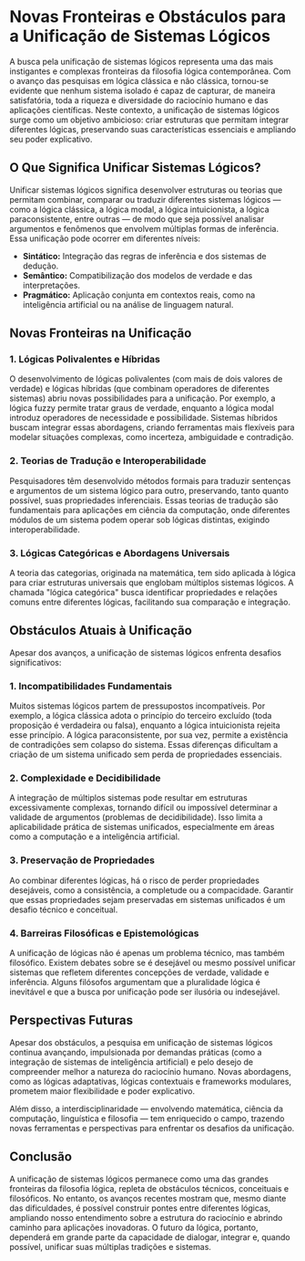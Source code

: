 # Novas Fronteiras e Obstáculos para a Unificação de Sistemas Lógicos

A busca pela unificação de sistemas lógicos representa uma das mais instigantes e complexas fronteiras da filosofia lógica contemporânea. Com o avanço das pesquisas em lógica clássica e não clássica, tornou-se evidente que nenhum sistema isolado é capaz de capturar, de maneira satisfatória, toda a riqueza e diversidade do raciocínio humano e das aplicações científicas. Neste contexto, a unificação de sistemas lógicos surge como um objetivo ambicioso: criar estruturas que permitam integrar diferentes lógicas, preservando suas características essenciais e ampliando seu poder explicativo.

## O Que Significa Unificar Sistemas Lógicos?

Unificar sistemas lógicos significa desenvolver estruturas ou teorias que permitam combinar, comparar ou traduzir diferentes sistemas lógicos — como a lógica clássica, a lógica modal, a lógica intuicionista, a lógica paraconsistente, entre outras — de modo que seja possível analisar argumentos e fenômenos que envolvem múltiplas formas de inferência. Essa unificação pode ocorrer em diferentes níveis:

- **Sintático:** Integração das regras de inferência e dos sistemas de dedução.
- **Semântico:** Compatibilização dos modelos de verdade e das interpretações.
- **Pragmático:** Aplicação conjunta em contextos reais, como na inteligência artificial ou na análise de linguagem natural.

## Novas Fronteiras na Unificação

### 1. Lógicas Polivalentes e Híbridas

O desenvolvimento de lógicas polivalentes (com mais de dois valores de verdade) e lógicas híbridas (que combinam operadores de diferentes sistemas) abriu novas possibilidades para a unificação. Por exemplo, a lógica fuzzy permite tratar graus de verdade, enquanto a lógica modal introduz operadores de necessidade e possibilidade. Sistemas híbridos buscam integrar essas abordagens, criando ferramentas mais flexíveis para modelar situações complexas, como incerteza, ambiguidade e contradição.

### 2. Teorias de Tradução e Interoperabilidade

Pesquisadores têm desenvolvido métodos formais para traduzir sentenças e argumentos de um sistema lógico para outro, preservando, tanto quanto possível, suas propriedades inferenciais. Essas teorias de tradução são fundamentais para aplicações em ciência da computação, onde diferentes módulos de um sistema podem operar sob lógicas distintas, exigindo interoperabilidade.

### 3. Lógicas Categóricas e Abordagens Universais

A teoria das categorias, originada na matemática, tem sido aplicada à lógica para criar estruturas universais que englobam múltiplos sistemas lógicos. A chamada "lógica categórica" busca identificar propriedades e relações comuns entre diferentes lógicas, facilitando sua comparação e integração.

## Obstáculos Atuais à Unificação

Apesar dos avanços, a unificação de sistemas lógicos enfrenta desafios significativos:

### 1. Incompatibilidades Fundamentais

Muitos sistemas lógicos partem de pressupostos incompatíveis. Por exemplo, a lógica clássica adota o princípio do terceiro excluído (toda proposição é verdadeira ou falsa), enquanto a lógica intuicionista rejeita esse princípio. A lógica paraconsistente, por sua vez, permite a existência de contradições sem colapso do sistema. Essas diferenças dificultam a criação de um sistema unificado sem perda de propriedades essenciais.

### 2. Complexidade e Decidibilidade

A integração de múltiplos sistemas pode resultar em estruturas excessivamente complexas, tornando difícil ou impossível determinar a validade de argumentos (problemas de decidibilidade). Isso limita a aplicabilidade prática de sistemas unificados, especialmente em áreas como a computação e a inteligência artificial.

### 3. Preservação de Propriedades

Ao combinar diferentes lógicas, há o risco de perder propriedades desejáveis, como a consistência, a completude ou a compacidade. Garantir que essas propriedades sejam preservadas em sistemas unificados é um desafio técnico e conceitual.

### 4. Barreiras Filosóficas e Epistemológicas

A unificação de lógicas não é apenas um problema técnico, mas também filosófico. Existem debates sobre se é desejável ou mesmo possível unificar sistemas que refletem diferentes concepções de verdade, validade e inferência. Alguns filósofos argumentam que a pluralidade lógica é inevitável e que a busca por unificação pode ser ilusória ou indesejável.

## Perspectivas Futuras

Apesar dos obstáculos, a pesquisa em unificação de sistemas lógicos continua avançando, impulsionada por demandas práticas (como a integração de sistemas de inteligência artificial) e pelo desejo de compreender melhor a natureza do raciocínio humano. Novas abordagens, como as lógicas adaptativas, lógicas contextuais e frameworks modulares, prometem maior flexibilidade e poder explicativo.

Além disso, a interdisciplinaridade — envolvendo matemática, ciência da computação, linguística e filosofia — tem enriquecido o campo, trazendo novas ferramentas e perspectivas para enfrentar os desafios da unificação.

## Conclusão

A unificação de sistemas lógicos permanece como uma das grandes fronteiras da filosofia lógica, repleta de obstáculos técnicos, conceituais e filosóficos. No entanto, os avanços recentes mostram que, mesmo diante das dificuldades, é possível construir pontes entre diferentes lógicas, ampliando nosso entendimento sobre a estrutura do raciocínio e abrindo caminho para aplicações inovadoras. O futuro da lógica, portanto, dependerá em grande parte da capacidade de dialogar, integrar e, quando possível, unificar suas múltiplas tradições e sistemas.